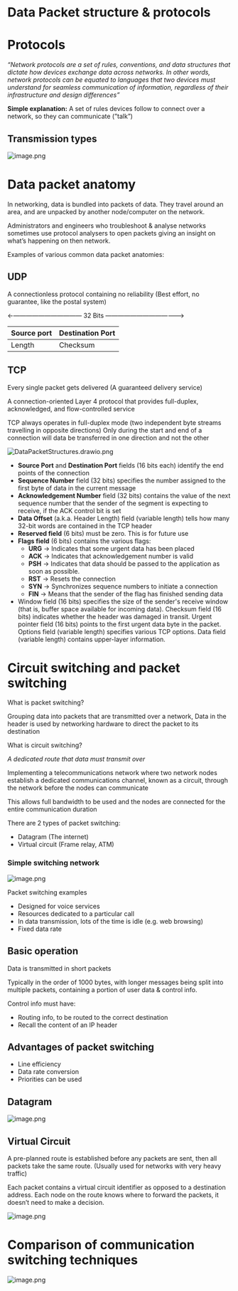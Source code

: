 # Data Packet structure & protocols

# Protocols

*“Network protocols are a set of rules, conventions, and data structures that dictate how devices exchange data across networks. In other words, network protocols can be equated to languages that two devices must understand for seamless communication of information, regardless of their infrastructure and design differences”*

**Simple explanation:** A set of rules devices follow to connect over a network, so they can communicate (”talk”)

## Transmission types

![image.png](Data%20Packet%20structure%20&%20protocols%201185301291278036a11ac85153e9eee0/image.png)

# Data packet anatomy

In networking, data is bundled into packets of data. They travel around an area, and are unpacked by another node/computer on the network.

Administrators and engineers who troubleshoot & analyse networks sometimes use protocol analysers to open packets giving an insight on what’s happening on then network.

Examples of various common data packet anatomies:

## UDP

A connectionless protocol containing no reliability (Best effort, no guarantee, like the postal system)

←———————————  32 Bits  —————————————>

| Source port | Destination Port |
| --- | --- |
| Length | Checksum |

## TCP

Every single packet gets delivered (A guaranteed delivery service)

A connection-oriented Layer 4 protocol that provides full-duplex, acknowledged, and flow-controlled service

TCP always operates in full-duplex mode (two independent byte streams travelling in opposite directions) Only during the start and end of a connection will data be transferred in one direction and not the other  

![DataPacketStructures.drawio.png](Data%20Packet%20structure%20&%20protocols%201185301291278036a11ac85153e9eee0/DataPacketStructures.drawio.png)

- **Source Port** and **Destination Port** fields (16 bits each) identify the end points of the connection
- **Sequence Number** field (32 bits) specifies the number assigned to the first byte of data in the current message
- **Acknowledgement Number** field (32 bits) contains the value of the next sequence number that the sender of the segment is expecting to receive, if the ACK control bit is set
- **Data Offset** (a.k.a. Header Length) field (variable length) tells how many 32-bit words are contained in the TCP header
- **Reserved field** (6 bits) must be zero. This is for future use
- **Flags field** (6 bits) contains the various flags:
    - **URG** → Indicates that some urgent data has been placed
    - **ACK** → Indicates that acknowledgement number is valid
    - **PSH** → Indicates that data should be passed to the application as soon as possible.
    - **RST** → Resets the connection
    - **SYN** → Synchronizes sequence numbers to initiate a connection
    - **FIN** → Means that the sender of the flag has finished sending data
- Window field (16 bits) specifies the size of the sender's receive window (that is, buffer space available for incoming data).
Checksum field (16 bits) indicates whether the header was damaged in transit.
Urgent pointer field (16 bits) points to the first urgent data byte in the packet.
Options field (variable length) specifies various TCP options.
Data field (variable length) contains upper-layer information.

# Circuit switching and packet switching

What is packet switching?

Grouping data into packets that are transmitted over a network, Data in the header is used by networking hardware to direct the packet to its destination

What is circuit switching?

*A dedicated route that data must transmit over*

Implementing a telecommunications network where two network nodes establish a dedicated communications channel, known as a circuit, through the network before the nodes can communicate

This allows full bandwidth to be used and the nodes are connected for the entire communication duration

 There are 2 types of packet switching:

- Datagram (The internet)
- Virtual circuit (Frame relay, ATM)

### Simple switching network

![image.png](Data%20Packet%20structure%20&%20protocols%201185301291278036a11ac85153e9eee0/image%201.png)

Packet switching examples

- Designed for voice services
- Resources dedicated to a particular call
- In data transmission, lots of the time is idle (e.g. web browsing)
- Fixed data rate

## Basic operation

Data is transmitted in short packets

Typically in the order of 1000 bytes, with longer messages being split into multiple packets, containing a portion of user data & control info.

Control info must have:

- Routing info, to be routed to the correct destination
- Recall the content of an IP header

## Advantages of packet switching

- Line efficiency
- Data rate conversion
- Priorities can be used

## Datagram

![image.png](Data%20Packet%20structure%20&%20protocols%201185301291278036a11ac85153e9eee0/image%202.png)

## Virtual Circuit

A pre-planned route is established before any packets are sent, then all packets take the same route. (Usually used for networks with very heavy traffic)

Each packet contains a virtual circuit identifier as opposed to  a destination address. Each node on the route knows where to forward the packets, it doesn’t need to make a decision.

![image.png](Data%20Packet%20structure%20&%20protocols%201185301291278036a11ac85153e9eee0/image%203.png)

# Comparison of communication switching techniques

![image.png](Data%20Packet%20structure%20&%20protocols%201185301291278036a11ac85153e9eee0/image%204.png)